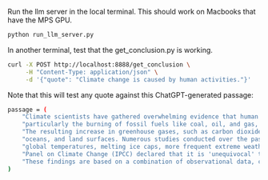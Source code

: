 Run the llm server in the local terminal.
This should work on Macbooks that have the MPS GPU.
```sh
python run_llm_server.py
```

In another terminal, test that the get_conclusion.py is working. 
```sh
curl -X POST http://localhost:8888/get_conclusion \
     -H "Content-Type: application/json" \
     -d '{"quote": "Climate change is caused by human activities."}'
```

Note that this will test any quote against this ChatGPT-generated passage: 
```sh
passage = (
    "Climate scientists have gathered overwhelming evidence that human activities, "
    "particularly the burning of fossil fuels like coal, oil, and gas, are the primary drivers of recent climate change. "
    "The resulting increase in greenhouse gases, such as carbon dioxide and methane, has led to a warming of the Earth's atmosphere, "
    "oceans, and land surfaces. Numerous studies conducted over the past decades consistently link industrial emissions to rising "
    "global temperatures, melting ice caps, more frequent extreme weather events, and sea-level rise. In 2021, the Intergovernmental "
    "Panel on Climate Change (IPCC) declared that it is 'unequivocal' that human influence has warmed the atmosphere, ocean, and land. "
    "These findings are based on a combination of observational data, climate modeling, and attribution studies."
)
```